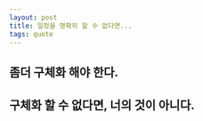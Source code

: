 ```yaml
---
layout: post
title: 일정을 명확히 할 수 없다면...
tags: quote
---
```


  ## 좀더 구체화 해야 한다.
  
  ## 구체화 할 수 없다면, 너의 것이 아니다.
